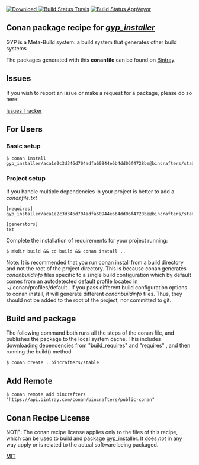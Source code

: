 [![Download](https://api.bintray.com/packages/bincrafters/public-conan/gyp_installer%3Abincrafters/images/download.svg) ](https://bintray.com/bincrafters/public-conan/gyp_installer%3Abincrafters/_latestVersion)
[![Build Status Travis](https://travis-ci.com/bincrafters/conan-gyp_installer.svg?branch=stable%2Faca1e2c3d346d704adfa60944e6b4dd06f4728be)](https://travis-ci.com/bincrafters/conan-gyp_installer)
[![Build Status AppVeyor](https://ci.appveyor.com/api/projects/status/github/bincrafters/conan-gyp_installer?branch=stable%2Faca1e2c3d346d704adfa60944e6b4dd06f4728be&svg=true)](https://ci.appveyor.com/project/bincrafters/conan-gyp_installer)

## Conan package recipe for [*gyp_installer*](https://github.com/chromium/gyp)

GYP is a Meta-Build system: a build system that generates other build systems

The packages generated with this **conanfile** can be found on [Bintray](https://bintray.com/bincrafters/public-conan/gyp_installer%3Abincrafters).


## Issues

If you wish to report an issue or make a request for a package, please do so here:

[Issues Tracker](https://github.com/bincrafters/community/issues)


## For Users

### Basic setup

    $ conan install gyp_installer/aca1e2c3d346d704adfa60944e6b4dd06f4728be@bincrafters/stable

### Project setup

If you handle multiple dependencies in your project is better to add a *conanfile.txt*

    [requires]
    gyp_installer/aca1e2c3d346d704adfa60944e6b4dd06f4728be@bincrafters/stable

    [generators]
    txt

Complete the installation of requirements for your project running:

    $ mkdir build && cd build && conan install ..

Note: It is recommended that you run conan install from a build directory and not the root of the project directory.  This is because conan generates *conanbuildinfo* files specific to a single build configuration which by default comes from an autodetected default profile located in ~/.conan/profiles/default .  If you pass different build configuration options to conan install, it will generate different *conanbuildinfo* files.  Thus, they should not be added to the root of the project, nor committed to git.


## Build and package

The following command both runs all the steps of the conan file, and publishes the package to the local system cache.  This includes downloading dependencies from "build_requires" and "requires" , and then running the build() method.

    $ conan create . bincrafters/stable




## Add Remote

    $ conan remote add bincrafters "https://api.bintray.com/conan/bincrafters/public-conan"


## Conan Recipe License

NOTE: The conan recipe license applies only to the files of this recipe, which can be used to build and package gyp_installer.
It does *not* in any way apply or is related to the actual software being packaged.

[MIT](https://github.com/bincrafters/conan-gyp_installer/blob/stable/aca1e2c3d346d704adfa60944e6b4dd06f4728be/LICENSE.md)
